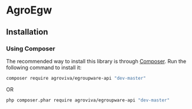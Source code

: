 # AgroEgw

## Installation

### Using Composer

The recommended way to install this library is through [Composer](http://getcomposer.org). Run the following command to install it:
```sh
composer require agroviva/egroupware-api "dev-master"
```
OR
```sh
php composer.phar require agroviva/egroupware-api "dev-master"
```
